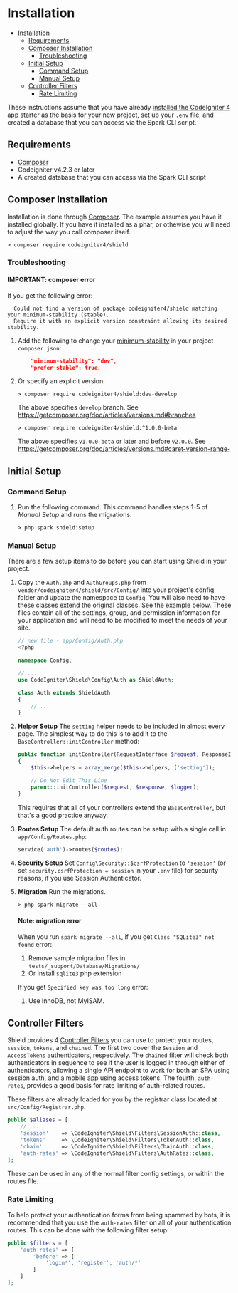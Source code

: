 # Installation

- [Installation](#installation)
  - [Requirements](#requirements)
  - [Composer Installation](#composer-installation)
    - [Troubleshooting](#troubleshooting)
  - [Initial Setup](#initial-setup)
    - [Command Setup](#command-setup)
    - [Manual Setup](#manual-setup)
  - [Controller Filters](#controller-filters)
    - [Rate Limiting](#rate-limiting)

These instructions assume that you have already [installed the CodeIgniter 4 app starter](https://codeigniter.com/user_guide/installation/installing_composer.html) as the basis for your new project, set up your `.env` file, and created a database that you can access via the Spark CLI script.

## Requirements

- [Composer](https://getcomposer.org)
- Codeigniter v4.2.3 or later
- A created database that you can access via the Spark CLI script

## Composer Installation

Installation is done through [Composer](https://getcomposer.org). The example assumes you have it installed globally.
If you have it installed as a phar, or othewise you will need to adjust the way you call composer itself.

```
> composer require codeigniter4/shield
```

### Troubleshooting

#### IMPORTANT: composer error

If you get the following error:

```
  Could not find a version of package codeigniter4/shield matching your minimum-stability (stable).
  Require it with an explicit version constraint allowing its desired stability.
```

1. Add the following to change your [minimum-stability](https://getcomposer.org/doc/articles/versions.md#minimum-stability) in your project `composer.json`:

    ```json
        "minimum-stability": "dev",
        "prefer-stable": true,
    ```

2. Or specify an explicit version:

    ```console
    > composer require codeigniter4/shield:dev-develop
    ```

    The above specifies `develop` branch.
    See https://getcomposer.org/doc/articles/versions.md#branches

    ```console
    > composer require codeigniter4/shield:^1.0.0-beta
    ```

    The above specifies `v1.0.0-beta` or later and before `v2.0.0`.
    See https://getcomposer.org/doc/articles/versions.md#caret-version-range-

## Initial Setup

### Command Setup

1. Run the following command. This command handles steps 1-5 of *Manual Setup* and runs the migrations.

    ```console
    > php spark shield:setup
    ```

### Manual Setup

There are a few setup items to do before you can start using Shield in
your project.

1. Copy the `Auth.php` and  `AuthGroups.php` from `vendor/codeigniter4/shield/src/Config/` into your project's config folder and update the namespace to `Config`. You will also need to have these classes extend the original classes. See the example below. These files contain all of the settings, group, and permission information for your application and will need to be modified to meet the needs of your site.

    ```php
    // new file - app/Config/Auth.php
    <?php

    namespace Config;

    // ...
    use CodeIgniter\Shield\Config\Auth as ShieldAuth;

    class Auth extends ShieldAuth
    {
        // ...
    }
    ```

2. **Helper Setup** The `setting` helper needs to be included in almost every page. The simplest way to do this is to add it to the `BaseController::initController` method:

    ```php
    public function initController(RequestInterface $request, ResponseInterface $response, LoggerInterface $logger)
    {
        $this->helpers = array_merge($this->helpers, ['setting']);

        // Do Not Edit This Line
        parent::initController($request, $response, $logger);
    }
    ```

    This requires that all of your controllers extend the `BaseController`, but that's a good practice anyway.

3. **Routes Setup** The default auth routes can be setup with a single call in `app/Config/Routes.php`:

    ```php
    service('auth')->routes($routes);
    ```

4. **Security Setup** Set `Config\Security::$csrfProtection` to `'session'` (or set `security.csrfProtection = session` in your `.env` file) for security reasons, if you use Session Authenticator.

5. **Migration** Run the migrations.

    ```console
    > php spark migrate --all
    ```

    #### Note: migration error

    When you run `spark migrate --all`, if you get `Class "SQLite3" not found` error:

    1. Remove sample migration files in `tests/_support/Database/Migrations/`
    2. Or install `sqlite3` php extension

    If you get `Specified key was too long` error:

    1. Use InnoDB, not MyISAM.

## Controller Filters

Shield provides 4 [Controller Filters](https://codeigniter.com/user_guide/incoming/filters.html) you can
use to protect your routes, `session`, `tokens`, and `chained`. The first two cover the `Session` and
`AccessTokens` authenticators, respectively. The `chained` filter will check both authenticators in sequence
to see if the user is logged in through either of authenticators, allowing a single API endpoint to
work for both an SPA using session auth, and a mobile app using access tokens. The fourth, `auth-rates`,
provides a good basis for rate limiting of auth-related routes.

These filters are already loaded for you by the registrar class located at `src/Config/Registrar.php`.

```php
public $aliases = [
    // ...
    'session'    => \CodeIgniter\Shield\Filters\SessionAuth::class,
    'tokens'     => \CodeIgniter\Shield\Filters\TokenAuth::class,
    'chain'      => \CodeIgniter\Shield\Filters\ChainAuth::class,
    'auth-rates' => \CodeIgniter\Shield\Filters\AuthRates::class,
];
```

These can be used in any of the normal filter config settings, or within the routes file.

### Rate Limiting

To help protect your authentication forms from being spammed by bots, it is recommended that you use
the `auth-rates` filter on all of your authentication routes. This can be done with the following
filter setup:

```php
public $filters = [
    'auth-rates' => [
        'before' => [
            'login*', 'register', 'auth/*'
        ]
    ]
];
```
